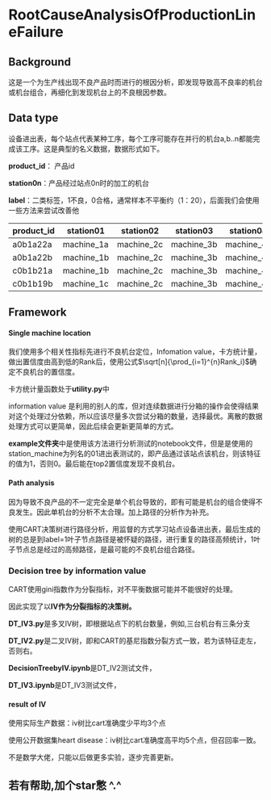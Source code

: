 # RootCauseAnalysisOfProductionLineFailure
## Background
这是一个为生产线出现不良产品时而进行的根因分析，即发现导致高不良率的机台或机台组合，再细化到发现机台上的不良根因参数。
## Data type

设备进出表，每个站点代表某种工序，每个工序可能存在并行的机台a,b..n都能完成该工序。这是典型的名义数据，数据形式如下。

**product_id**： 产品id

**station0n**：产品经过站点0n时的加工的机台

**label**：二类标签，1不良，0合格，通常样本不平衡约（1：20），后面我们会使用一些方法来尝试改善他

| product_id | station01  | station02  | station03  | station04  | label |
| ---------- | ---------- | ---------- | ---------- | ---------- | ----- |
| a0b1a22a   | machine_1a | machine_2c | machine_3b | machine_4c | 0     |
| a0b1a22b   | machine_1b | machine_2c | machine_3b | machine_4c | 1     |
| c0b1b21a   | machine_1b | machine_2c | machine_3b | machine_4c | 0     |
| c0b1b19b   | machine_1c | machine_2c | machine_3b | machine_4c | 0     |

## Framework

#### Single machine location

我们使用多个相关性指标先进行不良机台定位，Infomation value，卡方统计量，做出置信度由高到低的Rank后，使用公式$\sqrt[n]{\prod_{i=1}^{n}Rank_i}$确定不良机台的置信度。

卡方统计量函数处于**utility.py**中

information value 是利用的别人的库，但对连续数据进行分箱的操作会使得结果对这个处理过分依赖，所以应该尽量多次尝试分箱的数量，选择最优。离散的数据处理方式可以更简单，因此后续会更新更简单的方式。

**example文件夹**中是使用该方法进行分析测试的notebook文件，但是是使用的station_machine为列名的01进出表测试的，即产品通过该站点该机台，则该特征的值为1，否则0。最后能在top2置信度发现不良机台。

#### Path analysis

因为导致不良产品的不一定完全是单个机台导致的，即有可能是机台的组合使得不良发生。因此单机台的分析不太合理。加上路径的分析作为补充。

使用CART决策树进行路径分析，用监督的方式学习站点设备进出表，最后生成的树的总是到label=1叶子节点路径是被怀疑的路径，进行重复的路径高频统计，1叶子节点总是经过的高频路径，是最可能的不良机台组合路径。

### Decision tree by information value

CART使用gini指数作为分裂指标，对不平衡数据可能并不能很好的处理。

因此实现了以**IV作为分裂指标的决策树。**

**DT_IV3.py**是多叉IV树，即根据站点下的机台数量，例如,三台机台有三条分支

**DT_IV2.py**是二叉IV树，即和CART的基尼指数分裂方式一致，若为该特征走左，否则右。

**DecisionTreebyIV.ipynb**是DT_IV2测试文件，

**DT_IV3.ipynb**是DT_IV3测试文件，

#### result of IV

使用实际生产数据：iv树比cart准确度少平均3个点

使用公开数据集heart disease：iv树比cart准确度高平均5个点，但召回率一致。

不是数学大佬，只能以后做更多实验，逐步完善更新。



## 若有帮助,加个star憋 ^.^



